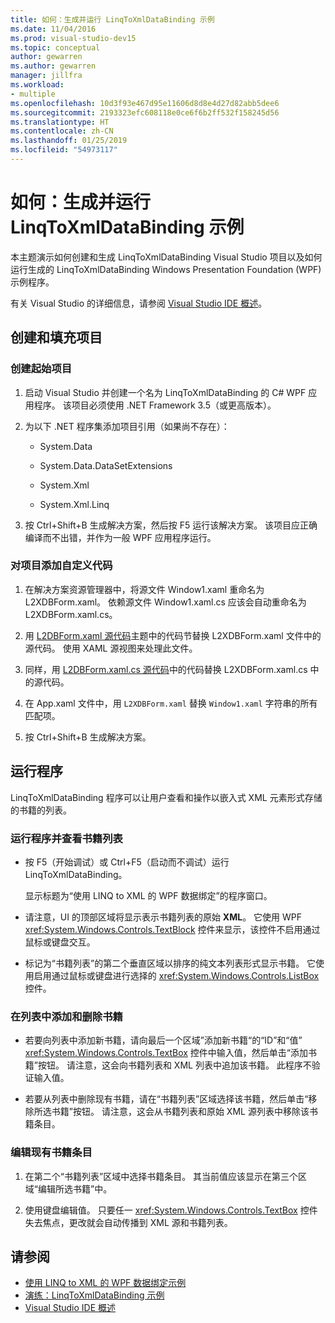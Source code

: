 ```yaml
---
title: 如何：生成并运行 LinqToXmlDataBinding 示例
ms.date: 11/04/2016
ms.prod: visual-studio-dev15
ms.topic: conceptual
author: gewarren
ms.author: gewarren
manager: jillfra
ms.workload:
- multiple
ms.openlocfilehash: 10d3f93e467d95e11606d8d8e4d27d82abb5dee6
ms.sourcegitcommit: 2193323efc608118e0ce6f6b2ff532f158245d56
ms.translationtype: HT
ms.contentlocale: zh-CN
ms.lasthandoff: 01/25/2019
ms.locfileid: "54973117"
---
```

# <a name="how-to-build-and-run-the-linqtoxmldatabinding-example"></a>如何：生成并运行 LinqToXmlDataBinding 示例

本主题演示如何创建和生成 LinqToXmlDataBinding Visual Studio 项目以及如何运行生成的 LinqToXmlDataBinding Windows Presentation Foundation (WPF) 示例程序。

有关 Visual Studio 的详细信息，请参阅 [Visual Studio IDE 概述](../get-started/visual-studio-ide.md)。

## <a name="create-and-populate-the-project"></a>创建和填充项目

### <a name="to-create-the-starting-project"></a>创建起始项目

1. 启动 Visual Studio 并创建一个名为 LinqToXmlDataBinding 的 C# WPF 应用程序。 该项目必须使用 .NET Framework 3.5（或更高版本）。

1. 为以下 .NET 程序集添加项目引用（如果尚不存在）：

    - System.Data

    - System.Data.DataSetExtensions

    - System.Xml

    - System.Xml.Linq

1. 按 Ctrl+Shift+B 生成解决方案，然后按 F5 运行该解决方案。 该项目应正确编译而不出错，并作为一般 WPF 应用程序运行。

### <a name="to-add-custom-code-to-the-project"></a>对项目添加自定义代码

1. 在解决方案资源管理器中，将源文件 Window1.xaml 重命名为 L2XDBForm.xaml。 依赖源文件 Window1.xaml.cs 应该会自动重命名为 L2XDBForm.xaml.cs。

1. 用 [L2DBForm.xaml 源代码](../designers/l2dbform-xaml-source-code.md)主题中的代码节替换 L2XDBForm.xaml 文件中的源代码。 使用 XAML 源视图来处理此文件。

1. 同样，用 [L2DBForm.xaml.cs 源代码](../designers/l2dbform-xaml-cs-source-code.md)中的代码替换 L2XDBForm.xaml.cs 中的源代码。

1. 在 App.xaml 文件中，用 `L2XDBForm.xaml` 替换 `Window1.xaml` 字符串的所有匹配项。

1. 按 Ctrl+Shift+B 生成解决方案。

## <a name="run-the-program"></a>运行程序

LinqToXmlDataBinding 程序可以让用户查看和操作以嵌入式 XML 元素形式存储的书籍的列表。

### <a name="to-run-the-program-and-view-the-book-list"></a>运行程序并查看书籍列表

- 按 F5（开始调试）或 Ctrl+F5（启动而不调试）运行 LinqToXmlDataBinding。

   显示标题为“使用 LINQ to XML 的 WPF 数据绑定”的程序窗口。

- 请注意，UI 的顶部区域将显示表示书籍列表的原始 **XML**。 它使用 WPF <xref:System.Windows.Controls.TextBlock> 控件来显示，该控件不启用通过鼠标或键盘交互。

- 标记为“书籍列表”的第二个垂直区域以排序的纯文本列表形式显示书籍。 它使用启用通过鼠标或键盘进行选择的 <xref:System.Windows.Controls.ListBox> 控件。

### <a name="to-add-and-delete-books-from-the-list"></a>在列表中添加和删除书籍

- 若要向列表中添加新书籍，请向最后一个区域”添加新书籍“的“ID”和“值” <xref:System.Windows.Controls.TextBox> 控件中输入值，然后单击“添加书籍”按钮。 请注意，这会向书籍列表和 XML 列表中追加该书籍。 此程序不验证输入值。

- 若要从列表中删除现有书籍，请在“书籍列表”区域选择该书籍，然后单击“移除所选书籍”按钮。 请注意，这会从书籍列表和原始 XML 源列表中移除该书籍条目。

### <a name="to-edit-an-existing-book-entry"></a>编辑现有书籍条目

1. 在第二个“书籍列表”区域中选择书籍条目。 其当前值应该显示在第三个区域“编辑所选书籍”中。

1. 使用键盘编辑值。 只要任一 <xref:System.Windows.Controls.TextBox> 控件失去焦点，更改就会自动传播到 XML 源和书籍列表。

## <a name="see-also"></a>请参阅

- [使用 LINQ to XML 的 WPF 数据绑定示例](../designers/wpf-data-binding-using-linq-to-xml-example.md)
- [演练：LinqToXmlDataBinding 示例](../designers/walkthrough-linqtoxmldatabinding-example.md)
- [Visual Studio IDE 概述](../get-started/visual-studio-ide.md)